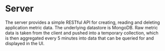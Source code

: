 Server
=========

The server provides a simple RESTful API for creating, reading and deleting application metric data.  The underlying datastore is MongoDB.  Raw metric data is taken from the client and pushed into a temporary collection, which is then aggregated every 5 minutes into data that can be queried for and displayed in the UI.